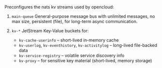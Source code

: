 Preconfigures the nats kv streams used by opencloud:

1. `main-queue`
General-purpose message bus with unlimited messages, no max size, persistent (file), for long-term async communication.

2. `kv-*` JetStream Key-Value buckets for:
   * `kv-cache-userinfo` – short-lived in-memory cache
   * `kv-userlog`, `kv-eventhistory`, `kv-activitylog` – long-lived file-backed data
   * `kv-service-registry` – volatile service discovery info
   * `kv-proxy` – for sensitive key material (short-lived, memory storage)